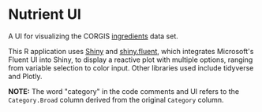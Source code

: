 # Nutrient UI
A UI for visualizing the CORGIS [ingredients](https://think.cs.vt.edu/corgis/csv/ingredients/) data set.

This R application uses [Shiny](https://shiny.rstudio.com/) and [shiny.fluent](https://appsilon.github.io/shiny.fluent/), which integrates Microsoft's Fluent UI into Shiny, to display a reactive plot with multiple options, ranging from variable selection to color input. Other libraries used include tidyverse and Plotly.

**NOTE:** The word "category" in the code comments and UI refers to the `Category.Broad` column derived from the original `Category` column.